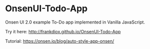 # OnsenUI-Todo-App
Onsen UI 2.0 example To-Do app implemented in Vanilla JavaScript.

Try it here: http://frankdiox.github.io/OnsenUI-Todo-App

Tutorial: https://onsen.io/blog/auto-style-app-onsen/
